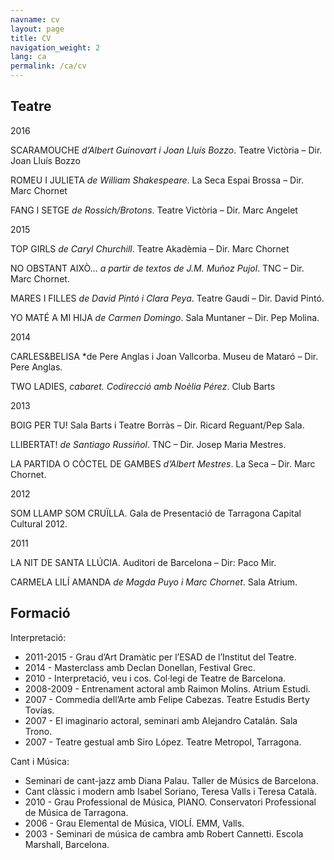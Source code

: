 ```yaml
---
navname: cv
layout: page
title: CV
navigation_weight: 2
lang: ca
permalink: /ca/cv
---
```



Teatre
-------------------------------------------

2016

SCARAMOUCHE *d’Albert Guinovart i Joan Lluís Bozzo*. Teatre Victòria – Dir. Joan Lluís Bozzo

ROMEU I JULIETA *de William Shakespeare*. La Seca Espai Brossa – Dir. Marc Chornet

FANG I SETGE *de Rossich/Brotons*. Teatre Victòria – Dir. Marc Angelet

2015

TOP GIRLS *de Caryl Churchill*. Teatre Akadèmia – Dir. Marc Chornet

NO OBSTANT AIXÒ… *a partir de textos de J.M. Muñoz Pujol*. TNC – Dir. Marc Chornet.

MARES I FILLES *de David Pintó i Clara Peya*. Teatre Gaudí – Dir. David Pintó.

YO MATÉ A MI HIJA *de Carmen Domingo*. Sala Muntaner – Dir. Pep Molina.

2014

CARLES&BELISA *de Pere Anglas i Joan Vallcorba. Museu de Mataró – Dir. Pere Anglas.

TWO LADIES, *cabaret. Codirecció amb Noèlia Pérez*. Club Barts

2013

BOIG PER TU! Sala Barts i Teatre Borràs – Dir. Ricard Reguant/Pep Sala.

LLIBERTAT! *de Santiago Russiñol*. TNC – Dir. Josep Maria Mestres.

LA PARTIDA O CÒCTEL DE GAMBES *d’Albert Mestres*. La Seca – Dir. Marc Chornet.

2012

SOM LLAMP SOM CRUÏLLA. Gala de Presentació de Tarragona Capital Cultural 2012.

2011

LA NIT DE SANTA LLÚCIA. Auditori de Barcelona – Dir: Paco Mir.

CARMELA LILÍ AMANDA *de Magda Puyo i Marc Chornet*. Sala Atrium.

Formació
----------------------------------------------------------

Interpretació:

* 2011-2015 - Grau d’Art Dramàtic per l’ESAD de l’Institut del Teatre.
* 2014 - Masterclass amb Declan Donellan, Festival Grec.
* 2010 - Interpretació, veu i cos. Col·legi de Teatre de Barcelona.
* 2008-2009 - Entrenament actoral amb Raimon Molins. Atrium Estudi.
* 2007 - Commedia dell’Arte amb Felipe Cabezas. Teatre Estudis Berty Tovías.
* 2007 - El imaginario actoral, seminari amb Alejandro Catalán. Sala Trono.
* 2007 - Teatre gestual amb Siro López. Teatre Metropol, Tarragona.

Cant i Música:

* Seminari de cant-jazz amb Diana Palau. Taller de Músics de Barcelona.
* Cant clàssic i modern amb Isabel Soriano, Teresa Valls i Teresa Català.
* 2010 - Grau Professional de Música, PIANO. Conservatori Professional de Música de Tarragona.
* 2006 - Grau Elemental de Música, VIOLÍ. EMM, Valls.
* 2003 - Seminari de música de cambra amb Robert Cannetti. Escola Marshall, Barcelona.
